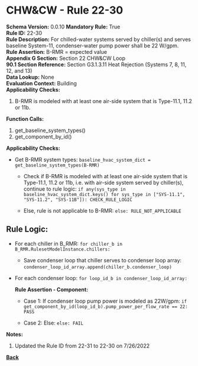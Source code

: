 
# CHW&CW - Rule 22-30  

**Schema Version:** 0.0.10 **Mandatory Rule:** True  
**Rule ID:** 22-30  
**Rule Description:** For chilled-water systems served by chiller(s) and serves baseline System-11, condenser-water pump power shall be 22 W/gpm.  
**Rule Assertion:** B-RMR = expected value  
**Appendix G Section:** Section 22 CHW&CW Loop  
**90.1 Section Reference:** Section G3.1.3.11 Heat Rejection (Systems 7, 8, 11, 12, and 13)  
**Data Lookup:** None  
**Evaluation Context:** Building  
**Applicability Checks:**  

1. B-RMR is modeled with at least one air-side system that is Type-11.1, 11.2 or 11b.

**Function Calls:**  

1. get_baseline_system_types()
2. get_component_by_id()

**Applicability Checks:**  

- Get B-RMR system types: `baseline_hvac_system_dict = get_baseline_system_types(B-RMR)`

  - Check if B-RMR is modeled with at least one air-side system that is Type-11.1, 11.2 or 11b, i.e. with air-side system served by chiller(s), continue to rule logic: `if any(sys_type in baseline_hvac_system_dict.keys() for sys_type in ["SYS-11.1", "SYS-11.2", "SYS-11B"]): CHECK_RULE_LOGIC`
  
  - Else, rule is not applicable to B-RMR: `else: RULE_NOT_APPLICABLE`

## Rule Logic:

- For each chiller in B_RMR: `for chiller_b in B_RMR.RulesetModelInstance.chillers:`

  - Save condenser loop that chiller serves to condenser loop array: `condenser_loop_id_array.append(chiller_b.condenser_loop)`

- For each condenser loop: `for loop_id_b in condenser_loop_id_array:`

  **Rule Assertion - Component:**

  - Case 1: If condenser loop pump power is modeled as 22W/gpm: `if get_component_by_id(loop_id_b).pump_power_per_flow_rate == 22: PASS`

  - Case 2: Else: `else: FAIL`

**Notes:**

1. Updated the Rule ID from 22-31 to 22-30 on 7/26/2022

**[Back](../_toc.md)**
